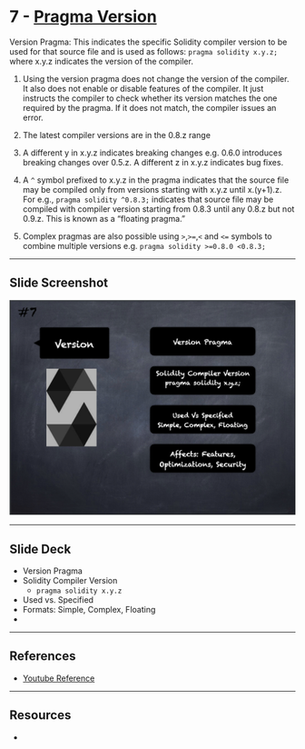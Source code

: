 # 7 - [Pragma Version](Pragma%20Version.md)
Version Pragma: This indicates the specific Solidity compiler version to be used for that source file and is used as follows: `pragma solidity x.y.z;` where x.y.z indicates the version of the compiler.
    
1.  Using the version pragma does not change the version of the compiler. It also does not enable or disable features of the compiler. It just instructs the compiler to check whether its version matches the one required by the pragma. If it does not match, the compiler issues an error.

2.  The latest compiler versions are in the 0.8.z range

3.  A different y in x.y.z indicates breaking changes e.g. 0.6.0 introduces breaking changes over 0.5.z. A different z in x.y.z indicates bug fixes.

4.  A `^` symbol prefixed to x.y.z in the pragma indicates that the source file may be compiled only from versions starting with x.y.z until x.(y+1).z. For e.g., `pragma solidity ^0.8.3;` indicates that source file may be compiled with compiler version starting from 0.8.3 until any 0.8.z but not 0.9.z. This is known as a “floating pragma.”

1.  Complex pragmas are also possible using `>`,`>=`,`<` and `<=` symbols to combine multiple versions e.g. `pragma solidity >=0.8.0 <0.8.3;`

___
## Slide Screenshot
![007.png](../images/solidity101/007.png)
___
## Slide Deck
- Version Pragma
- Solidity Compiler Version
	- `pragma solidity x.y.z`
- Used vs. Specified
- Formats: Simple, Complex, Floating
- 
___
## References
- [Youtube Reference](https://youtu.be/5eLqFac5Tkg?t=610)

___
## Resources
- 
